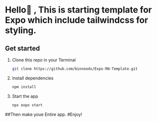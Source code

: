 # Hello👋 , This is starting template for Expo which include tailwindcss for styling.


## Get started

1. Clone this repo in your Terminal

   ```bash
   git clone https://github.com/binnoodx/Expo-RN-Template.git
   ```

2. Install dependencies

   ```bash
   npm install
   ```

3. Start the app

   ```bash
   npx expo start
   ```

##Then make youe Entire app.
#Enjoy!
